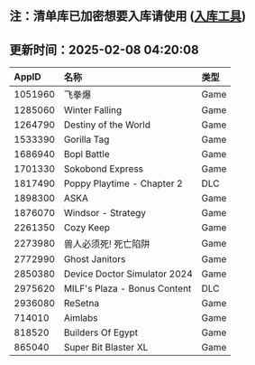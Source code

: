 ## 注：清单库已加密想要入库请使用 ([入库工具](https://github.com/BlankTMing/ManifestAutoUpdate/releases))

## 更新时间：2025-02-08 04:20:08
| AppID | 名称 | 类型  |
| :-------------------- | :----------------------------- | :----------- |
| 1051960 | 飞拳爆| Game |
| 1285060 | Winter Falling| Game |
| 1264790 | Destiny of the World| Game |
| 1533390 | Gorilla Tag| Game |
| 1686940 | Bopl Battle| Game |
| 1701330 | Sokobond Express| Game |
| 1817490 | Poppy Playtime - Chapter 2| DLC |
| 1898300 | ASKA| Game |
| 1876070 | Windsor - Strategy| Game |
| 2261350 | Cozy Keep| Game |
| 2273980 | 兽人必须死! 死亡陷阱| Game |
| 2772990 | Ghost Janitors| Game |
| 2850380 | Device Doctor Simulator 2024| Game |
| 2975620 | MILF's Plaza - Bonus Content| DLC |
| 2936080 | ReSetna| Game |
| 714010 | Aimlabs| Game |
| 818520 | Builders Of Egypt| Game |
| 865040 | Super Bit Blaster XL| Game |

